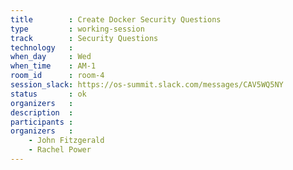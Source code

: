```yaml
---
title        : Create Docker Security Questions
type         : working-session
track        : Security Questions
technology   :
when_day     : Wed
when_time    : AM-1
room_id      : room-4
session_slack: https://os-summit.slack.com/messages/CAV5WQ5NY
status       : ok
organizers   :
description  :
participants :
organizers   :
    - John Fitzgerald
    - Rachel Power
---
```

